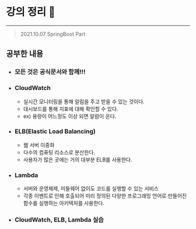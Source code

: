 # 강의 정리 🚀
___
 
> 2021.10.07 SpringBoot Part

## 공부한 내용

- ### 모든 것은 공식문서와 함께!!! ###

- ### CloudWatch ###
    - 실시간 모니터링을 통해 알림을 주고 받을 수 있는 것이다.
    - 대시보드를 통해 지표에 대해 확인할 수 있다.
    - ex) 용량이 어느정도 이상 되면 알람이 온다.

- ### ELB(Elastic Load Balancing) ###
    - 웹 서버 이중화
    - 다수의 컴퓨팅 리소스로 분산한다.
    - 사용자가 많은 곳에는 거의 대부분 ELB를 사용한다.

- ### Lambda ###
    - 서버와 운영체제, 미들웨어 없이도 코드를 실행할 수 있는 서비스
    - 각종 이벤트로 인해 호출되어 미리 정의된 다양한 프로그래밍 언어로 만들어진 함수를 실행하는 아키텍처를 사용한다.

- ### CloudWatch, ELB, Lambda 실습 ###


